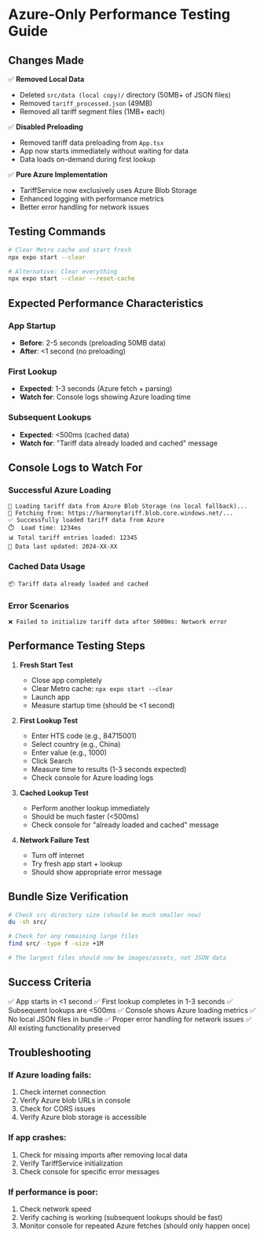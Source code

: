 # Azure-Only Performance Testing Guide

## Changes Made

✅ **Removed Local Data**
- Deleted `src/data (local copy)/` directory (50MB+ of JSON files)
- Removed `tariff_processed.json` (49MB)
- Removed all tariff segment files (1MB+ each)

✅ **Disabled Preloading**
- Removed tariff data preloading from `App.tsx`
- App now starts immediately without waiting for data
- Data loads on-demand during first lookup

✅ **Pure Azure Implementation**
- TariffService now exclusively uses Azure Blob Storage
- Enhanced logging with performance metrics
- Better error handling for network issues

## Testing Commands

```bash
# Clear Metro cache and start fresh
npx expo start --clear

# Alternative: Clear everything
npx expo start --clear --reset-cache
```

## Expected Performance Characteristics

### App Startup
- **Before**: 2-5 seconds (preloading 50MB data)
- **After**: <1 second (no preloading)

### First Lookup
- **Expected**: 1-3 seconds (Azure fetch + parsing)
- **Watch for**: Console logs showing Azure loading time

### Subsequent Lookups
- **Expected**: <500ms (cached data)
- **Watch for**: "Tariff data already loaded and cached" message

## Console Logs to Watch For

### Successful Azure Loading
```
🚀 Loading tariff data from Azure Blob Storage (no local fallback)...
📡 Fetching from: https://harmonytariff.blob.core.windows.net/...
✅ Successfully loaded tariff data from Azure
⏱️  Load time: 1234ms
📊 Total tariff entries loaded: 12345
📅 Data last updated: 2024-XX-XX
```

### Cached Data Usage
```
📦 Tariff data already loaded and cached
```

### Error Scenarios
```
❌ Failed to initialize tariff data after 5000ms: Network error
```

## Performance Testing Steps

1. **Fresh Start Test**
   - Close app completely
   - Clear Metro cache: `npx expo start --clear`
   - Launch app
   - Measure startup time (should be <1 second)

2. **First Lookup Test**
   - Enter HTS code (e.g., 84715001)
   - Select country (e.g., China)
   - Enter value (e.g., 1000)
   - Click Search
   - Measure time to results (1-3 seconds expected)
   - Check console for Azure loading logs

3. **Cached Lookup Test**
   - Perform another lookup immediately
   - Should be much faster (<500ms)
   - Check console for "already loaded and cached" message

4. **Network Failure Test**
   - Turn off internet
   - Try fresh app start + lookup
   - Should show appropriate error message

## Bundle Size Verification

```bash
# Check src directory size (should be much smaller now)
du -sh src/

# Check for any remaining large files
find src/ -type f -size +1M

# The largest files should now be images/assets, not JSON data
```

## Success Criteria

✅ App starts in <1 second
✅ First lookup completes in 1-3 seconds
✅ Subsequent lookups are <500ms
✅ Console shows Azure loading metrics
✅ No local JSON files in bundle
✅ Proper error handling for network issues
✅ All existing functionality preserved

## Troubleshooting

### If Azure loading fails:
1. Check internet connection
2. Verify Azure blob URLs in console
3. Check for CORS issues
4. Verify Azure blob storage is accessible

### If app crashes:
1. Check for missing imports after removing local data
2. Verify TariffService initialization
3. Check console for specific error messages

### If performance is poor:
1. Check network speed
2. Verify caching is working (subsequent lookups should be fast)
3. Monitor console for repeated Azure fetches (should only happen once)
